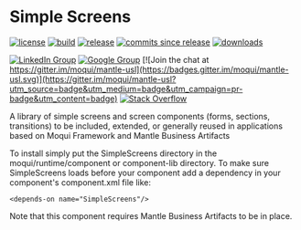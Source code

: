 # Simple Screens

[![license](http://img.shields.io/badge/license-CC0%201.0%20Universal-blue.svg)](https://github.com/moqui/SimpleScreens/blob/master/LICENSE.md)
[![build](https://travis-ci.org/moqui/SimpleScreens.svg)](https://travis-ci.org/moqui/SimpleScreens)
[![release](http://img.shields.io/github/release/moqui/SimpleScreens.svg)](https://github.com/moqui/SimpleScreens/releases)
[![commits since release](http://img.shields.io/github/commits-since/moqui/SimpleScreens/v1.1.0.svg)](https://github.com/moqui/SimpleScreens/commits/master)
[![downloads](http://img.shields.io/github/downloads/moqui/SimpleScreens/total.svg)](https://github.com/moqui/SimpleScreens/releases)

[![LinkedIn Group](https://img.shields.io/badge/linked%20in%20group-moqui-blue.svg)](https://www.linkedin.com/groups/4640689)
[![Google Group](https://img.shields.io/badge/google%20group-mantleba-blue.svg)](https://groups.google.com/d/forum/mantleba)
[![Join the chat at https://gitter.im/moqui/mantle-usl](https://badges.gitter.im/moqui/mantle-usl.svg)](https://gitter.im/moqui/mantle-usl?utm_source=badge&utm_medium=badge&utm_campaign=pr-badge&utm_content=badge)
[![Stack Overflow](https://img.shields.io/badge/stack%20overflow-moqui-blue.svg)](http://stackoverflow.com/questions/tagged/moqui)

A library of simple screens and screen components (forms, sections, transitions) to be included, extended, or generally reused in applications based on Moqui Framework and Mantle Business Artifacts

To install simply put the SimpleScreens directory in the moqui/runtime/component or component-lib directory. To make sure SimpleScreens loads before your component add a dependency in your component's component.xml file like:

    <depends-on name="SimpleScreens"/>

Note that this component requires Mantle Business Artifacts to be in place.
